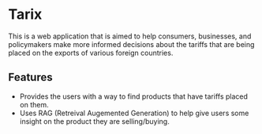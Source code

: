 # Tarix 

This is a web application that is aimed to help consumers, businesses, and policymakers make more informed decisions about the tariffs that are being placed on the exports of various foreign countries.

## Features

- Provides the users with a way to find products that have tariffs placed on them.
- Uses RAG (Retreival Augemented Generation) to help give users some insight on the product they are selling/buying. 

